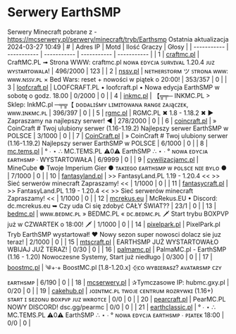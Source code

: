 
# Serwery EarthSMP
Serwery Minecraft pobrane z - https://mcserwery.pl/serwery/minecraft/tryb/Earthsmp
Ostatnia aktualizacja 2024-03-27 10:49
| # | Adres IP | Motd | Ilość Graczy | Głosy |
| ----------- | ----------- | ----------- | ----------- | ----------- |
| 1 | 	[craftmc.pl](https://mcserwery.pl/serwery/minecraft/87/) | CraftMC.PL ➟ Strona WWW: craftmc.pl ɴᴏᴡᴀ ᴇᴅʏᴄᴊᴀ ꜱᴜʀᴠɪᴠᴀʟ 1.20.4 ᴊᴜᴢ ᴡʏꜱᴛᴀʀᴛᴏᴡᴀʟᴀ! | 496/2000 | 123 |
| 2 | 	[nssv.pl](https://mcserwery.pl/serwery/minecraft/4/) | ɴᴇᴛʜᴇʀꜱᴛᴏʀᴍ ツ ꜱᴛʀᴏɴᴀ ᴡᴡᴡ: ᴡᴡᴡ.ɴꜱꜱᴠ.ᴘʟ × Bed Wars: reset + nowości w piątek o 20:00! | 353/357 | 0 |
| 3 | 	[loofcraft.pl](https://mcserwery.pl/serwery/minecraft/13/) | LOOFCRAFT.PL • loofcraft.pl • Nowa edycja EarthSMP w sobotę o godz. 18.00 | 0/2000 | 0 |
| 4 | 	[inkmc.pl](https://mcserwery.pl/serwery/minecraft/15/) | 【╦╤─ INKMC.PL > Sklep: InkMC.pl  ─╤╦【 ᴅᴏᴅᴀʟɪśᴍʏ ʟɪᴍɪᴛᴏᴡᴀɴᴀ ʀᴀɴɢᴇ ᴢᴀᴊąᴄᴢᴇᴋ, ᴡᴡᴡ.ɪɴᴋᴍᴄ.ᴘʟ | 396/397 | 0 |
| 5 | 	[rgmc.pl](https://mcserwery.pl/serwery/minecraft/34/) | RGMC.PL ✖ 1.8 - 1.18.2 ✖ ► Zapraszamy na najlepszy serwer! ◄ | 278/2000 | 0 |
| 6 | 	[coincraft.pl](https://mcserwery.pl/serwery/minecraft/85/) | » CoinCraft # Twoj ulubiony serwer (1.16-1.19.2) Najlepszy serwer EarthSMP w POLSCE | 3/1000 | 0 |
| 7 | 	[CoinCraft.pl](https://mcserwery.pl/serwery/minecraft/114/) | » CoinCraft # Twoj ulubiony serwer (1.16-1.19.2) Najlepszy serwer EarthSMP w POLSCE | 6/1000 | 0 |
| 8 | 	[mc.tems.pl](https://mcserwery.pl/serwery/minecraft/149/) | ° ∙ ⋆ ∴ MC.TEMS.PL ⚠0⚠ EarthSMP ∴ ⋆ ∙ ° ɴᴏᴡᴀ ᴇᴅʏᴄᴊᴀ ᴇᴀʀᴛʜsᴍᴘ ∙ WYSTARTOWAŁA | 6/9999 | 0 |
| 9 | 	[cywilizacjamc.pl](https://mcserwery.pl/serwery/minecraft/235/) | MineCube ● Twoje Imperium Gier  ● ᴛᴀᴋɪᴇɢᴏ ᴇᴀʀᴛʜsᴍᴘ ᴡ ᴘᴏʟsᴄᴇ ɴɪᴇ ʙʏʟᴏ ● | 7/1000 | 0 |
| 10 | 	[fantasyland.pl](https://mcserwery.pl/serwery/minecraft/248/) | >> FantasyLand.PL  1.19 - 1.20.4 << >> Sieć serwerów minecraft  Zapraszamy! << | 1/1000 | 0 |
| 11 | 	[fantasycraft.pl](https://mcserwery.pl/serwery/minecraft/249/) | >> FantasyLand.PL  1.19 - 1.20.4 << >> Sieć serwerów minecraft  Zapraszamy! << | 1/1000 | 0 |
| 12 | 	[mcrekus.eu](https://mcserwery.pl/serwery/minecraft/289/) | McRekus.EU • Discord: dc.mcrekus.eu ➥ Czy uda Ci się zdobyć CAŁY ŚWIAT?? | 23/1 | 0 |
| 13 | 	[bedmc.pl](https://mcserwery.pl/serwery/minecraft/317/) | ᴡᴡᴡ.ʙᴇᴅᴍᴄ.ᴘʟ » BEDMC.PL « ᴅᴄ.ʙᴇᴅᴍᴄ.ᴘʟ 🗡 Start trybu BOXPVP już w CZWARTEK o 18:00! 🗡 | 1/1000 | 0 |
| 14 | 	[pixelpark.pl](https://mcserwery.pl/serwery/minecraft/386/) | PixelPark.pl Tryb EarthSMP wystartował! ❤ Nowy sezon super nowosci dolacz sie juz teraz! | 2/1000 | 0 |
| 15 | 	[mtscraft.pl](https://mcserwery.pl/serwery/minecraft/481/) | EARTHSMP JUŻ WYSTARTOWAŁO WBIJAJ JUŻ TERAZ! | 0/30 | 0 |
| 16 | 	[palmamc.pl](https://mcserwery.pl/serwery/minecraft/536/) | PalmaMC.pl - EarthSMP  (1.16 - 1.20) Nowoczesne Systemy, Start już niedługo | 0/300 | 0 |
| 17 | 	[boostmc.pl](https://mcserwery.pl/serwery/minecraft/592/) | ༄+‧+  BoostMC.pl [1.8-1.20.x]  ⊹҉ᴄᴏ ᴡʏʙɪᴇʀᴀsᴢ? ᴀᴠᴀᴛᴀʀsᴍᴘ ᴄᴢʏ ᴇᴀʀᴛʜsᴍᴘ | 6/190 | 0 |
| 18 | 	[mcserwery.pl](https://mcserwery.pl/serwery/minecraft/722/) | ✰Tymczasowe IP: hubmc.gxy.pl | 0/20 | 0 |
| 19 | 	[cakehub.pl](https://mcserwery.pl/serwery/minecraft/120/) | ᴊᴏɪɴᴛᴍᴄ.ᴘʟ  ᴛᴡᴏᴊᴇ ᴄᴇɴᴛʀᴜᴍ ʀᴏᴢʀʏᴡᴋɪ (1.16+) sᴛᴀʀᴛ ɪ sᴇᴢᴏɴᴜ ʙᴏxᴘᴠᴘ ᴊᴜᴢ ᴡᴋʀᴏᴛᴄᴇ | 0/0 | 0 |
| 20 | 	[pearcraft.pl](https://mcserwery.pl/serwery/minecraft/155/) | PearMC.PL NOWY DISCORD! dsc.gg/pearmc | 0/0 | 0 |
| 21 | 	[earthclassic.pl](https://mcserwery.pl/serwery/minecraft/229/) | ° ∙ ⋆ ∴ MC.TEMS.PL ⚠0⚠ EarthSMP ∴ ⋆ ∙ ° ɴᴏᴡᴀ ᴇᴅʏᴄᴊᴀ ᴇᴀʀᴛʜsᴍᴘ ∙ ᴘɪᴀᴛᴇᴋ 18:00 | 0/0 | 0 |
